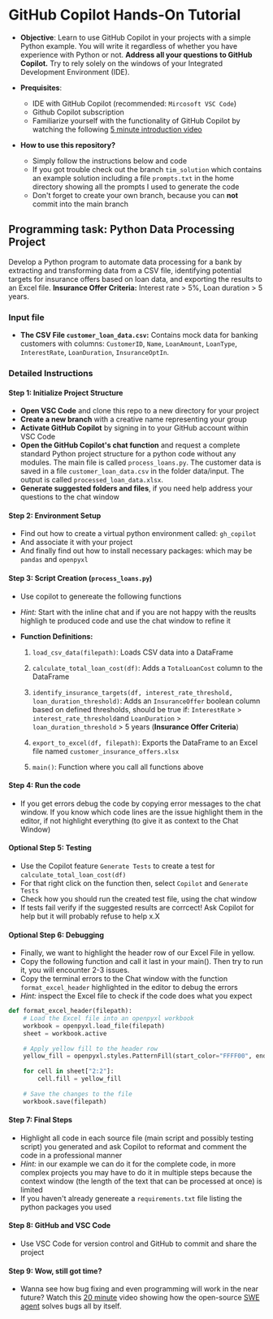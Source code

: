 GitHub Copilot Hands-On Tutorial
==============================================================

*   **Objective**: Learn to use GitHub Copilot in your projects with a simple Python example. You will write it regardless of whether you have experience with Python or not. **Address all your questions to GitHub Copilot.** Try to rely solely on the windows of your Integrated Development Environment (IDE).

*   **Prequisites**:
    * IDE with GitHub Copilot (recommended: `Mircosoft VSC Code`)
    * Github Copilot subscription
    * Familiarize yourself with the functionality of GitHub Copilot by watching the following [5 minute introduction video](https://www.youtube.com/watch?v=jXp5D5ZnxGM)

*   **How to use this repository?**
    * Simply follow the instructions below and code
    * If you got trouble check out the branch `tim_solution` which contains an example solution including a file `prompts.txt` in the home directory showing all the prompts I used to generate the code
    * Don't forget to create your own branch, because you can **not** commit into the main branch 


Programming task: Python Data Processing Project
---------

Develop a Python program to automate data processing for a bank by extracting and transforming data from a CSV file, identifying potential targets for insurance offers based on loan data, and exporting the results to an Excel file. **Insurance Offer Criteria:** Interest rate > 5%, Loan duration > 5 years.

### Input file

*  **The CSV File `customer_loan_data.csv`:** Contains mock data for banking customers with columns: `CustomerID`, `Name`, `LoanAmount`, `LoanType`, `InterestRate`, `LoanDuration`, `InsuranceOptIn`.

### Detailed Instructions

#### Step 1: Initialize Project Structure

*   **Open VSC Code** and clone this repo to a new directory for your project
*   **Create a new branch**  with a creative name representing your group
*   **Activate GitHub Copilot** by signing in to your GitHub account within VSC Code
*   **Open the GitHub Copilot's chat function** and request  a complete standard Python project structure for a python code without any modules. The main file is called `process_loans.py`. The customer data is saved in a file `customer_loan_data.csv` in the folder data/input. The output is called `processed_loan_data.xlsx`.
*   **Generate suggested folders and files**, if you need help address your questions to the chat window 

#### Step 2: Environment Setup

*   Find out how to create a virtual python environment called: `gh_copilot`
*   And associate it with your project
*   And finally find out  how to install necessary packages: which may be `pandas` and `openpyxl`

#### Step 3: Script Creation (`process_loans.py`)

*   Use copilot to genereate the following functions
*   *Hint:* Start with the inline chat and if you are not happy with the reuslts highligh te produced code and use the chat window to refine it

*   **Function Definitions:**
    
    1.  `load_csv_data(filepath)`: Loads CSV data into a DataFrame
        
    2.  `calculate_total_loan_cost(df)`: Adds a `TotalLoanCost` column to the DataFrame
        
    3.  `identify_insurance_targets(df, interest_rate_threshold, loan_duration_threshold)`: Adds an `InsuranceOffer` boolean column based on defined thresholds, should be true if: `InterestRate` > `interest_rate_threshold`and `LoanDuration` > `loan_duration_threshold` > 5 years (**Insurance Offer Criteria**)
        
    4.  `export_to_excel(df, filepath)`: Exports the DataFrame to an Excel file named `customer_insurance_offers.xlsx`

    5.  `main()`: Function where you call all functions above
        

#### Step 4: Run the code

*   If you get errors debug the code by copying error messages to the chat window. If you know which code lines are the issue highlight them in the editor, if not highlight everything (to give it as context to the Chat Window)


#### Optional Step 5: Testing

*  Use the Copilot feature `Generate Tests` to create a test for `calculate_total_loan_cost(df)`
*  For that right click on the function then, select `Copilot` and `Generate Tests`
*  Check how you should run the created test file, using the chat window
*  If tests fail verify if the suggested results are corrcect! Ask Copilot for help but it will probably refuse to help x.X

#### Optional Step 6: Debugging

*  Finally, we want to highlight the header row of our Excel File in yellow.
*  Copy the following function and call it last in your main(). Then try to run it, you will encounter 2-3 issues.
*  Copy the terminal errors to the Chat window with the function `format_excel_header` highlighted in the editor to debug the errors
*  *Hint:* inspect the Excel file to check if the code does what you expect

```python
def format_excel_header(filepath):
    # Load the Excel file into an openpyxl workbook
    workbook = openpyxl.load_file(filepath)
    sheet = workbook.active
    
    # Apply yellow fill to the header row
    yellow_fill = openpyxl.styles.PatternFill(start_color="FFFF00", end_color="FFFF00", fill_type="solid")
    
    for cell in sheet["2:2"]:
        cell.fill = yellow_fill
    
    # Save the changes to the file
    workbook.save(filepath)
```

#### Step 7: Final Steps
*   Highlight all code in each source file (main script and possibly testing script) you generated and ask Copilot to reformat and comment the code in a professional manner
*   *Hint:* in our example we can do it for the complete code, in more complex projects you may have to do it in multiple steps because the context window (the length of the text that can be processed at once) is limited
*   If you haven't already genereate a `requirements.txt` file listing the python packages you used

#### Step 8: GitHub and VSC Code

*   Use VSC Code for version control and GitHub to commit and share the project



#### Step 9: Wow, still got time?

*   Wanna see how bug fixing and even programming will work in the near future? Watch this [20 minute](https://www.youtube.com/watch?v=RJ6NN8Y-xok) video showing how the open-source [SWE agent](https://swe-agent.com) solves bugs all by itself.
